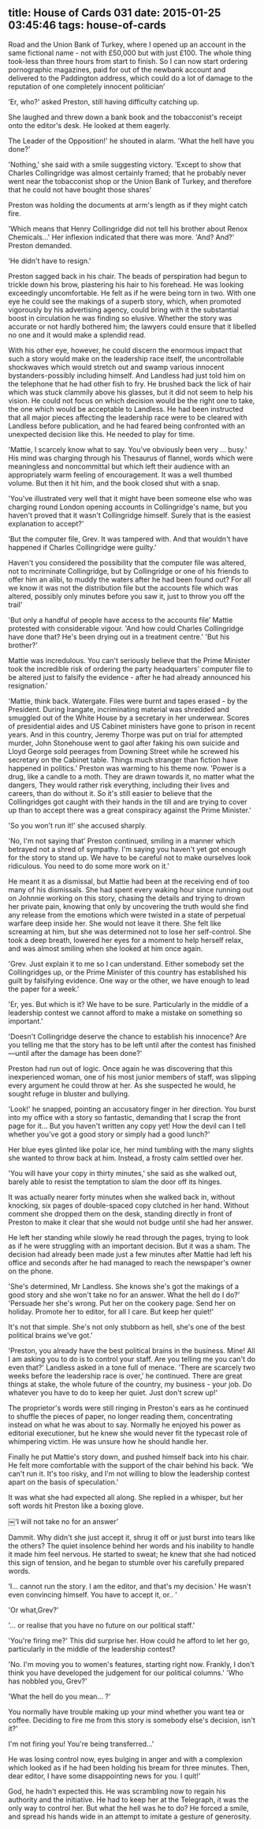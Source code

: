 title: House of Cards 031
date: 2015-01-25 03:45:46
tags: house-of-cards
---

Road and the Union Bank of Turkey, where I opened up an account in the same fictional name - not with £50,000 but with just £100. The whole thing took-less than three hours from start to finish. So I can now start ordering pornographic magazines, paid for out of the newbank account and delivered to the Paddington address, which could do a lot of damage to the reputation of one completely innocent politician’

‘Er, who?' asked Preston, still having difficulty catching up.

She laughed and threw down a bank book and the tobacconist's receipt onto the editor's desk. He looked at them eagerly.

The Leader of the Opposition!' he shouted in alarm. 'What the hell have you done?'

'Nothing,' she said with a smile suggesting victory. 'Except to show that Charles Collingridge was almost certainly framed; that he probably never went near the tobacconist shop or the Union Bank of Turkey, and therefore that he could not have bought those shares’

Preston was holding the documents at arm's length as if they might catch fire.

'Which means that Henry Collingridge did not tell his brother about Renox Chemicals...' Her inflexion indicated that there was more. 'And? And?' Preston demanded.

‘He didn't have to resign.'

Preston sagged back in his chair. The beads of perspiration had begun to trickle down his brow, plastering his hair to his forehead. He was looking exceedingly uncomfortable. He felt as if he were being torn in two. With one eye he could see the makings of a superb story, which, when promoted vigorously by his advertising agency, could bring with it the substantial boost in circulation he was finding so elusive. Whether the story was accurate or not hardly bothered him; the lawyers could ensure that it libelled no one and it would make a splendid read.

With his other eye, however, he could discern the enormous impact that such a story would make on the leadership race itself, the uncontrollable shockwaves which would stretch out and swamp various innocent bystanders-possibly including himself. And Landless had just told him on the telephone that he had other fish to fry. He brushed back the lick of hair which was stuck clammily above his glasses, but it did not seem to help his vision. He could not focus on which decision would be the right one to take, the one which would be acceptable to Landless. He had been instructed that all major pieces affecting the leadership race were to be cleared with Landless before publication, and he had feared being confronted with an unexpected decision like this. He needed to play for time.

'Mattie, I scarcely know what to say. You've obviously been very ... busy.' His mind was charging through his Thesaurus of flannel, words which were meaningless and noncommittal but which left their audience with an appropriately warm feeling of encouragement. It was a well thumbed volume. But then it hit him, and the book closed shut with a snap.

'You've illustrated very well that it might have been someone else who was charging round London opening accounts in Collingridge's name, but you haven't proved that it wasn't Collingridge himself. Surely that is the easiest explanation to accept?'

‘But the computer file, Grev. It was tampered with. And that wouldn't have happened if Charles Collingridge were guilty.'

Haven't you considered the possibility that the computer file was altered, not to mcrirninate Collingridge, but by Collingridge or one of his friends to offer him an alibi, to muddy the waters after he had been found out? For all we know it was not the distribution file but the accounts file which was altered, possibly only minutes before you saw it, just to throw you off the trail'

'But only a handful of people have access to the accounts file’ Mattie protested with considerable vigour. 'And how could Charles Collingridge have done that? He's been drying out in a treatment centre.' 'But his brother?'

Mattie was incredulous. You can't seriously believe that the Prime Minister took the incredible risk of ordering the party headquarters' computer file to be altered just to falsify the evidence - after he had already announced his resignation.'

'Mattie, think back. Watergate. Files were burnt and tapes erased - by the President. During Irangate, incriminating material was shredded and smuggled out of the White House by a secretary in her underwear. Scores of presidential aides and US Cabinet ministers have gone to prison in recent years. And in this country, Jeremy Thorpe was put on trial for attempted murder, John Stonehouse went to gaol after faking his own suicide and Lloyd George sold peerages from Downing Street while he screwed his secretary on the Cabinet table. Things much stranger than fiction have happened in politics.' Preston was warming to his theme now. 'Power is a drug, like a candle to a moth. They are drawn towards it, no matter what the dangers, They would rather risk everything, including their lives and careers, than do without it. So it's still easier to believe that the Collingridges got caught with their hands in the till and are trying to cover up than to accept there was a great conspiracy against the Prime Minister.'

'So you won't run it!' she accused sharply.

'No, I'm not saying that’ Preston continued, smiling in a manner which betrayed not a shred of sympathy. I'm saying you haven't yet got enough for the story to stand up. We have to be careful not to make ourselves look ridiculous. You need to do some more work on it.'

He meant it as a dismissal, but Mattie had been at the receiving end of too many of his dismissals. She had spent every waking hour since running out on Johnnie working on this story, chasing the details and trying to drown her private pain, knowing that only by uncovering the truth would she find any release from the emotions which were twisted in a state of perpetual warfare deep inside her. She would not leave it there. She felt like screaming at him, but she was determined not to lose her self-control. She took a deep breath, lowered her eyes for a moment to help herself relax, and was almost smiling when she looked at him once again.

'Grev. Just explain it to me so I can understand. Either somebody set the Collingridges up, or the Prime Minister of this country has established his guilt by falsifying evidence. One way or the other, we have enough to lead the paper for a week.'

'Er, yes. But which is it? We have to be sure. Particularly in the middle of a leadership contest we cannot afford to make a mistake on something so important.'

'Doesn't Collingridge deserve the chance to establish his innocence? Are you telling me that the story has to be left until after the contest has finished—until after the damage has been done?'

Preston had run out of logic. Once again he was discovering that this inexperienced woman, one of his most junior members of staff, was slipping every argument he could throw at her. As she suspected he would, he sought refuge in bluster and bullying.

'Look!' he snapped, pointing an accusatory finger in her direction. You burst into my office with a story so fantastic, demanding that I scrap the front page for it... But you haven't written any copy yet! How the devil can I tell whether you've got a good story or simply had a good lunch?'

Her blue eyes glinted like polar ice, her mind tumbling with the many slights she wanted to throw back at him. Instead, a frosty calm settled over her.

'You will have your copy in thirty minutes,' she said as she walked out, barely able to resist the temptation to slam the door off its hinges.

It was actually nearer forty minutes when she walked back in, without knocking, six pages of double-spaced copy clutched in her hand. Without comment she dropped them on the desk, standing directly in front of Preston to make it clear that she would not budge until she had her answer.

He left her standing while slowly he read through the pages, trying to look as if he were struggling with an important decision. But it was a sham. The decision had already been made just a few minutes after Mattie had left his office and seconds after he had managed to reach the newspaper's owner on the phone.

'She's determined, Mr Landless. She knows she's got the makings of a good story and she won't take no for an answer. What the hell do I do?' 'Persuade her she's wrong. Put her on the cookery page. Send her on holiday. Promote her to editor, for all I care. But keep her quiet!'

It's not that simple. She's not only stubborn as hell, she's one of the best political brains we've got.'

'Preston, you already have the best political brains in the business. Mine! All I am asking you to do is to control your staff. Are you telling me you can't do even that?' Landless asked in a tone full of menace. 'There are scarcely two weeks before the leadership race is over,' he continued. There are great things at stake, the whole future of the country, my business - your job. Do whatever you have to do to keep her quiet. Just don't screw up!'

The proprietor's words were still ringing in Preston's ears as he continued to shuffle the pieces of paper, no longer reading them, concentrating instead on what he was about to say. Normally he enjoyed his power as editorial executioner, but he knew she would never fit the typecast role of whimpering victim. He was unsure how he should handle her.

Finally he put Mattie's story down, and pushed himself back into his chair. He felt more comfortable with the support of the chair behind his back. ‘We can't run it. It's too risky, and I'm not willing to blow the leadership contest apart on the basis of speculation.'

It was what she had expected all along. She replied in a whisper, but her soft words hit Preston like a boxing glove.

￼‘I will not take no for an answer’

Dammit. Why didn't she just accept it, shrug it off or just burst into tears like the others? The quiet insolence behind her words and his inability to handle it made him feel nervous. He started to sweat; he knew that she had noticed this sign of tension, and he began to stumble over his carefully prepared words.

‘I... cannot run the story. I am the editor, and that's my decision.' He wasn't even convincing himself. You have to accept it, or.. ‘

'Or what,Grev?'

'... or realise that you have no future on our political staff.'

'You're firing me?' This did surprise her. How could he afford to let her go, particularly in the middle of the leadership contest?

'No. I'm moving you to women's features, starting right now. Frankly, I don't think you have developed the judgement for our political columns.' 'Who has nobbled you, Grev?'

'What the hell do you mean... ?'

You normally have trouble making up your mind whether you want tea or coffee. Deciding to fire me from this story is somebody else's decision, isn't it?'

I'm not firing you! You're being transferred...'

He was losing control now, eyes bulging in anger and with a complexion which looked as if he had been holding his bream for three minutes. Then, dear editor, I have some disappointing news for you. I quit!'

God, he hadn't expected this. He was scrambling now to regain his authority and the initiative. He had to keep her at the Telegraph, it was the only way to control her. But what the hell was he to do? He forced a smile, and spread his hands wide in an attempt to imitate a gesture of generosity.

